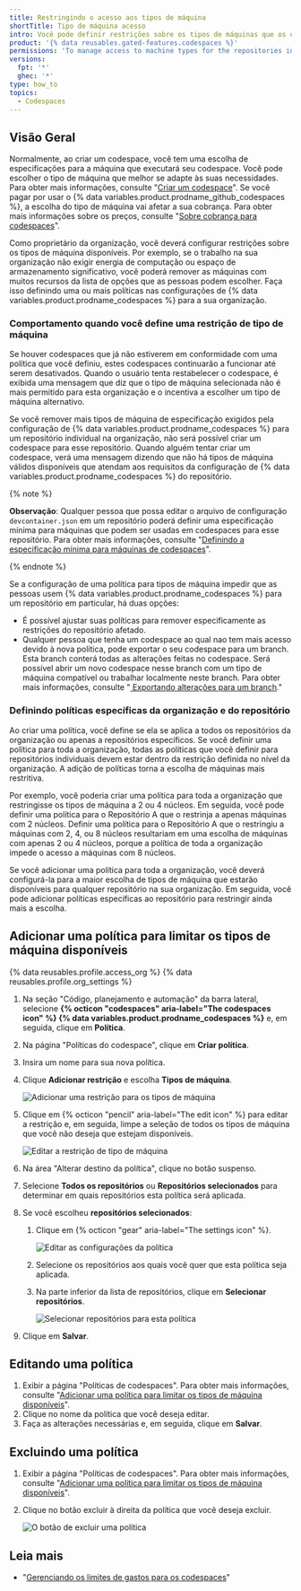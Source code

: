 ```yaml
---
title: Restringindo o acesso aos tipos de máquina
shortTitle: Tipo de máquina acesso
intro: Você pode definir restrições sobre os tipos de máquinas que os usuários podem escolher ao criarem os codespaces na sua organização.
product: '{% data reusables.gated-features.codespaces %}'
permissions: 'To manage access to machine types for the repositories in an organization, you must be an organization owner.'
versions:
  fpt: '*'
  ghec: '*'
type: how_to
topics:
  - Codespaces
---
```


## Visão Geral

Normalmente, ao criar um codespace, você tem uma escolha de especificações para a máquina que executará seu codespace. Você pode escolher o tipo de máquina que melhor se adapte às suas necessidades. Para obter mais informações, consulte "[Criar um codespace](/codespaces/developing-in-codespaces/creating-a-codespace#creating-a-codespace)". Se você pagar por usar o {% data variables.product.prodname_github_codespaces %}, a escolha do tipo de máquina vai afetar a sua cobrança. Para obter mais informações sobre os preços, consulte "[Sobre cobrança para codespaces](/billing/managing-billing-for-github-codespaces/about-billing-for-codespaces)".

Como proprietário da organização, você deverá configurar restrições sobre os tipos de máquina disponíveis. Por exemplo, se o trabalho na sua organização não exigir energia de computação ou espaço de armazenamento significativo, você poderá remover as máquinas com muitos recursos da lista de opções que as pessoas podem escolher. Faça isso definindo uma ou mais políticas nas configurações de {% data variables.product.prodname_codespaces %} para a sua organização.

### Comportamento quando você define uma restrição de tipo de máquina

Se houver codespaces que já não estiverem em conformidade com uma política que você definiu, estes codespaces continuarão a funcionar até serem desativados. Quando o usuário tenta restabelecer o codespace, é exibida uma mensagem que diz que o tipo de máquina selecionada não é mais permitido para esta organização e o incentiva a escolher um tipo de máquina alternativo.

Se você remover mais tipos de máquina de especificação exigidos pela configuração de {% data variables.product.prodname_codespaces %} para um repositório individual na organização, não será possível criar um codespace para esse repositório. Quando alguém tentar criar um codespace, verá uma mensagem dizendo que não há tipos de máquina válidos disponíveis que atendam aos requisitos da configuração de {% data variables.product.prodname_codespaces %} do repositório.

{% note %}

**Observação**: Qualquer pessoa que possa editar o arquivo de configuração `devcontainer.json` em um repositório poderá definir uma especificação mínima para máquinas que podem ser usadas em codespaces para esse repositório. Para obter mais informações, consulte "[Definindo a especificação mínima para máquinas de codespaces](/codespaces/setting-up-your-project-for-codespaces/setting-a-minimum-specification-for-codespace-machines)".

{% endnote %}

Se a configuração de uma política para tipos de máquina impedir que as pessoas usem {% data variables.product.prodname_codespaces %} para um repositório em particular, há duas opções:

* É possível ajustar suas políticas para remover especificamente as restrições do repositório afetado.
* Qualquer pessoa que tenha um codespace ao qual nao tem mais acesso devido à nova política, pode exportar o seu codespace para um branch. Esta branch conterá todas as alterações feitas no codespace. Será possível abrir um novo codespace nesse branch com um tipo de máquina compatível ou trabalhar localmente neste branch. Para obter mais informações, consulte "[ Exportando alterações para um branch](/codespaces/troubleshooting/exporting-changes-to-a-branch)."

### Definindo políticas específicas da organização e do repositório

Ao criar uma política, você define se ela se aplica a todos os repositórios da organização ou apenas a repositórios específicos. Se você definir uma política para toda a organização, todas as políticas que você definir para repositórios individuais devem estar dentro da restrição definida no nível da organização. A adição de políticas torna a escolha de máquinas mais restritiva.

Por exemplo, você poderia criar uma política para toda a organização que restringisse os tipos de máquina a 2 ou 4 núcleos. Em seguida, você pode definir uma política para o Repositório A que o restrinja a apenas máquinas com 2 núcleos. Definir uma política para o Repositório A que o restringiu a máquinas com 2, 4, ou 8 núcleos resultariam em uma escolha de máquinas com apenas 2 ou 4 núcleos, porque a política de toda a organização impede o acesso a máquinas com 8 núcleos.

Se você adicionar uma política para toda a organização, você deverá configurá-la para a maior escolha de tipos de máquina que estarão disponíveis para qualquer repositório na sua organização. Em seguida, você pode adicionar políticas específicas ao repositório para restringir ainda mais a escolha.

## Adicionar uma política para limitar os tipos de máquina disponíveis

{% data reusables.profile.access_org %}
{% data reusables.profile.org_settings %}
1. Na seção "Código, planejamento e automação" da barra lateral, selecione **{% octicon "codespaces" aria-label="The codespaces icon" %} {% data variables.product.prodname_codespaces %}** e, em seguida, clique em **Política**.
2. Na página "Políticas do codespace", clique em **Criar política**.
3. Insira um nome para sua nova política.
4. Clique **Adicionar restrição** e escolha **Tipos de máquina**.

   ![Adicionar uma restrição para os tipos de máquina](/assets/images/help/codespaces/add-constraint-dropdown.png)

5. Clique em {% octicon "pencil" aria-label="The edit icon" %} para editar a restrição e, em seguida, limpe a seleção de todos os tipos de máquina que você não deseja que estejam disponíveis.

   ![Editar a restrição de tipo de máquina](/assets/images/help/codespaces/edit-machine-constraint.png)

6. Na área "Alterar destino da política", clique no botão suspenso.
7. Selecione **Todos os repositórios** ou **Repositórios selecionados** para determinar em quais repositórios esta política será aplicada.
8. Se você escolheu **repositórios selecionados**:
   1. Clique em {% octicon "gear" aria-label="The settings icon" %}.

      ![Editar as configurações da política](/assets/images/help/codespaces/policy-edit.png)

   2. Selecione os repositórios aos quais você quer que esta política seja aplicada.
   3. Na parte inferior da lista de repositórios, clique em **Selecionar repositórios**.

      ![Selecionar repositórios para esta política](/assets/images/help/codespaces/policy-select-repos.png)

9. Clique em **Salvar**.

## Editando uma política

1. Exibir a página "Políticas de codespaces". Para obter mais informações, consulte "[Adicionar uma política para limitar os tipos de máquina disponíveis](#adding-a-policy-to-limit-the-available-machine-types)".
1. Clique no nome da política que você deseja editar.
1. Faça as alterações necessárias e, em seguida, clique em **Salvar**.

## Excluindo uma política

1. Exibir a página "Políticas de codespaces". Para obter mais informações, consulte "[Adicionar uma política para limitar os tipos de máquina disponíveis](#adding-a-policy-to-limit-the-available-machine-types)".
1. Clique no botão excluir à direita da política que você deseja excluir.

   ![O botão de excluir uma política](/assets/images/help/codespaces/policy-delete.png)

## Leia mais

- "[Gerenciando os limites de gastos para os codespaces](/billing/managing-billing-for-github-codespaces/managing-spending-limits-for-codespaces)"
